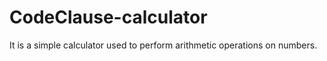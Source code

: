# CodeClause-calculator
It is a simple calculator used to perform arithmetic operations on numbers.
